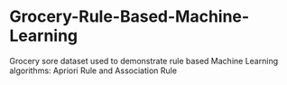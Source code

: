 # Grocery-Rule-Based-Machine-Learning
Grocery sore dataset used to demonstrate rule based Machine Learning algorithms: Apriori Rule and Association Rule
